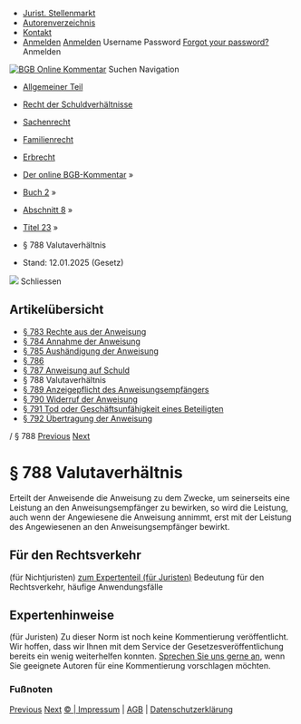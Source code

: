   * [Jurist. Stellenmarkt](https://bgb.kommentar.de/Buch-2/Abschnitt-8/Titel-23/</job-board> "Jurist. Stellenmarkt")
  * [Autorenverzeichnis](https://bgb.kommentar.de/Buch-2/Abschnitt-8/Titel-23/</Autorenverzeichnis> "Autorenverzeichnis")
  * [Kontakt](https://bgb.kommentar.de/Buch-2/Abschnitt-8/Titel-23/</Kontakt>)
  * [Anmelden](https://bgb.kommentar.de/Buch-2/Abschnitt-8/Titel-23/<#login> "show login form") [Anmelden](https://bgb.kommentar.de/Buch-2/Abschnitt-8/Titel-23/<#> "hide login form") Username Password
[Forgot your password?](https://bgb.kommentar.de/Buch-2/Abschnitt-8/Titel-23/</user/forgotpassword>) Anmelden 


[![BGB Online Kommentar](https://bgb.kommentar.de/extension/bgb/design/bgb/images/logo.png)](https://bgb.kommentar.de/Buch-2/Abschnitt-8/Titel-23/</> "BGB Online Kommentar")
Suchen
Navigation
  * [Allgemeiner Teil](https://bgb.kommentar.de/Buch-2/Abschnitt-8/Titel-23/</Buch-1>)
  * [Recht der Schuldverhältnisse](https://bgb.kommentar.de/Buch-2/Abschnitt-8/Titel-23/</Buch-2>)
  * [Sachenrecht](https://bgb.kommentar.de/Buch-2/Abschnitt-8/Titel-23/</Buch-3>)
  * [Familienrecht](https://bgb.kommentar.de/Buch-2/Abschnitt-8/Titel-23/</Buch-4>)
  * [Erbrecht](https://bgb.kommentar.de/Buch-2/Abschnitt-8/Titel-23/</Buch-5>)


  * [Der online BGB-Kommentar](https://bgb.kommentar.de/Buch-2/Abschnitt-8/Titel-23/</>) »
  * [Buch 2](https://bgb.kommentar.de/Buch-2/Abschnitt-8/Titel-23/</Buch-2>) »
  * [Abschnitt 8](https://bgb.kommentar.de/Buch-2/Abschnitt-8/Titel-23/</Buch-2/Abschnitt-8>) »
  * [Titel 23](https://bgb.kommentar.de/Buch-2/Abschnitt-8/Titel-23/</Buch-2/Abschnitt-8/Titel-23>) »
  * § 788 Valutaverhältnis 
  * Stand: 12.01.2025 (Gesetz) 


![](https://vg01.met.vgwort.de/na/1c9909529ead4f509072c06d9081a7d5)
Schliessen 
## Artikelübersicht
  * [ § 783 Rechte aus der Anweisung ](https://bgb.kommentar.de/Buch-2/Abschnitt-8/Titel-23/</Buch-2/Abschnitt-8/Titel-23/Rechte-aus-der-Anweisung>)
  * [ § 784 Annahme der Anweisung ](https://bgb.kommentar.de/Buch-2/Abschnitt-8/Titel-23/</Buch-2/Abschnitt-8/Titel-23/Annahme-der-Anweisung>)
  * [ § 785 Aushändigung der Anweisung ](https://bgb.kommentar.de/Buch-2/Abschnitt-8/Titel-23/</Buch-2/Abschnitt-8/Titel-23/Aushaendigung-der-Anweisung>)
  * [ § 786 ](https://bgb.kommentar.de/Buch-2/Abschnitt-8/Titel-23/</Buch-2/Abschnitt-8/Titel-23/node_1214>)
  * [ § 787 Anweisung auf Schuld ](https://bgb.kommentar.de/Buch-2/Abschnitt-8/Titel-23/</Buch-2/Abschnitt-8/Titel-23/Anweisung-auf-Schuld>)
  * § 788 Valutaverhältnis 
  * [ § 789 Anzeigepflicht des Anweisungsempfängers ](https://bgb.kommentar.de/Buch-2/Abschnitt-8/Titel-23/</Buch-2/Abschnitt-8/Titel-23/Anzeigepflicht-des-Anweisungsempfaengers>)
  * [ § 790 Widerruf der Anweisung ](https://bgb.kommentar.de/Buch-2/Abschnitt-8/Titel-23/</Buch-2/Abschnitt-8/Titel-23/Widerruf-der-Anweisung>)
  * [ § 791 Tod oder Geschäftsunfähigkeit eines Beteiligten ](https://bgb.kommentar.de/Buch-2/Abschnitt-8/Titel-23/</Buch-2/Abschnitt-8/Titel-23/Tod-oder-Geschaeftsunfaehigkeit-eines-Beteiligten>)
  * [ § 792 Übertragung der Anweisung ](https://bgb.kommentar.de/Buch-2/Abschnitt-8/Titel-23/</Buch-2/Abschnitt-8/Titel-23/Uebertragung-der-Anweisung>)


/ § 788 
[Previous](https://bgb.kommentar.de/Buch-2/Abschnitt-8/Titel-23/</Buch-2/Abschnitt-8/Titel-23/Anweisung-auf-Schuld> "§ 787 Anweisung auf Schuld") [Next](https://bgb.kommentar.de/Buch-2/Abschnitt-8/Titel-23/</Buch-2/Abschnitt-8/Titel-23/Anzeigepflicht-des-Anweisungsempfaengers> "§ 789 Anzeigepflicht des Anweisungsempfängers")
# § 788 Valutaverhältnis
Erteilt der Anweisende die Anweisung zu dem Zwecke, um seinerseits eine Leistung an den Anweisungsempfänger zu bewirken, so wird die Leistung, auch wenn der Angewiesene die Anweisung annimmt, erst mit der Leistung des Angewiesenen an den Anweisungsempfänger bewirkt.
## Für den Rechtsverkehr 
(für Nichtjuristen)
[zum Expertenteil (für Juristen)](https://bgb.kommentar.de/Buch-2/Abschnitt-8/Titel-23/<#expertenhinweise>)
Bedeutung für den Rechtsverkehr, häufige Anwendungsfälle
## Expertenhinweise
(für Juristen)
Zu dieser Norm ist noch keine Kommentierung veröffentlicht. Wir hoffen, dass wir Ihnen mit dem Service der Gesetzesveröffentlichung bereits ein wenig weiterhelfen konnten. [Sprechen Sie uns gerne an](https://bgb.kommentar.de/Buch-2/Abschnitt-8/Titel-23/</Kontakt>), wenn Sie geeignete Autoren für eine Kommentierung vorschlagen möchten. 
### Fußnoten
[Previous](https://bgb.kommentar.de/Buch-2/Abschnitt-8/Titel-23/</Buch-2/Abschnitt-8/Titel-23/Anweisung-auf-Schuld> "§ 787 Anweisung auf Schuld") [Next](https://bgb.kommentar.de/Buch-2/Abschnitt-8/Titel-23/</Buch-2/Abschnitt-8/Titel-23/Anzeigepflicht-des-Anweisungsempfaengers> "§ 789 Anzeigepflicht des Anweisungsempfängers")
[© | Impressum](https://bgb.kommentar.de/Buch-2/Abschnitt-8/Titel-23/</Kontakt>) | [AGB](https://bgb.kommentar.de/Buch-2/Abschnitt-8/Titel-23/</AGB>) | [Datenschutzerklärung](https://bgb.kommentar.de/Buch-2/Abschnitt-8/Titel-23/</Datenschutzerklaerung-fuer-Leser>)
